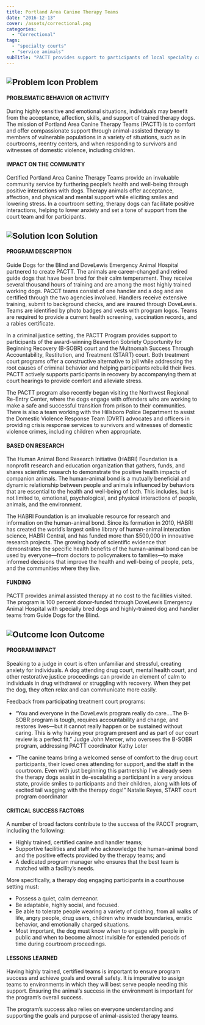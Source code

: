 ```yaml
---
title: Portland Area Canine Therapy Teams
date: "2016-12-13"
cover: /assets/correctional.png
categories:
  - "Correctional"
tags:
  - "specialty courts"
  - "service animals"
subTitle: "PACTT provides support to participants of local specialty courts by canines and their handlers accompanying participants to court hearings to provide comfort and alleviate stress."
---
```

## ![Problem Icon](https://github.com/google/material-design-icons/raw/master/alert/1x_web/ic_error_outline_black_48dp.png "Problem") Problem

#### PROBLEMATIC BEHAVIOR OR ACTIVITY

During highly sensitive and emotional situations, individuals may benefit from the acceptance, affection, skills, and support of trained therapy dogs. The mission of Portland Area Canine Therapy Teams (PACTT) is to comfort and offer compassionate support through animal-assisted therapy to members of vulnerable populations in a variety of situations, such as in courtrooms, reentry centers, and when responding to survivors and witnesses of domestic violence, including children.

#### IMPACT ON THE COMMUNITY

Certified Portland Area Canine Therapy Teams provide an invaluable community service by furthering people’s health and well-being through positive interactions with dogs. Therapy animals offer acceptance, affection, and physical and mental support while eliciting smiles and lowering stress. In a courtroom setting, therapy dogs can facilitate positive interactions, helping to lower anxiety and set a tone of support from the court team and for participants.

## ![Solution Icon](https://github.com/google/material-design-icons/raw/master/action/1x_web/ic_lightbulb_outline_black_48dp.png "Solution") Solution

#### PROGRAM DESCRIPTION

Guide Dogs for the Blind and DoveLewis Emergency Animal Hospital partnered to create PACTT. The animals are career-changed and retired guide dogs that have been bred for their calm temperament. They receive several thousand hours of training and are among the most highly trained working dogs.
PACCT teams consist of one handler and a dog and are certified through the two agencies involved. Handlers receive extensive training, submit to background checks, and are insured through DoveLewis. Teams are identified by photo badges and vests with program logos. Teams are required to provide a current health screening, vaccination records, and a rabies certificate.

In a criminal justice setting, the PACTT Program provides support to participants of the award-winning Beaverton Sobriety Opportunity for Beginning Recovery (B-SOBR) court and the Multnomah Success Through Accountability, Restitution, and Treatment (START) court. Both treatment court programs offer a constructive alternative to jail while addressing the root causes of criminal behavior and helping participants rebuild their lives. PACTT actively supports participants in recovery by accompanying them at court hearings to provide comfort and alleviate stress.

The PACTT program also recently began visiting the Northwest Regional Re-Entry Center, where the dogs engage with offenders who are working to make a safe and successful transition from prison to their communities. There is also a team working with the Hillsboro Police Department to assist the Domestic Violence Response Team (DVRT) advocates and officers in providing crisis response services to survivors and witnesses of domestic violence crimes, including children when appropriate.

#### BASED ON RESEARCH

The Human Animal Bond Research Initiative (HABRI) Foundation is a nonprofit research and education organization that gathers, funds, and shares scientific research to demonstrate the positive health impacts of companion animals. The human-animal bond is a mutually beneficial and dynamic relationship between people and animals influenced by behaviors that are essential to the health and well-being of both. This includes, but is not limited to, emotional, psychological, and physical interactions of people, animals, and the environment.

The HABRI Foundation is an invaluable resource for research and information on the human-animal bond. Since its formation in 2010, HABRI has created the world’s largest online library of human-animal interaction science, HABRI Central, and has funded more than $500,000 in innovative research projects. The growing body of scientific evidence that demonstrates the specific health benefits of the human-animal bond can be used by everyone—from doctors to policymakers to families—to make informed decisions that improve the health and well-being of people, pets, and the communities where they live.

#### FUNDING

PACTT provides animal assisted therapy at no cost to the facilities visited. The program is 100 percent donor-funded through DoveLewis Emergency Animal Hospital with specially bred dogs and highly-trained dog and handler teams from Guide Dogs for the Blind.

## ![Outcome Icon](https://github.com/google/material-design-icons/raw/master/action/1x_web/ic_view_list_black_48dp.png "Outcome") Outcome

#### PROGRAM IMPACT

Speaking to a judge in court is often unfamiliar and stressful, creating anxiety for individuals. A dog attending drug court, mental health court, and other restorative justice proceedings can provide an element of calm to individuals in drug withdrawal or struggling with recovery. When they pet the dog, they often relax and can communicate more easily.

Feedback from participating treatment court programs:

* “You and everyone in the DoveLewis program really do care.…The B-SOBR program is tough, requires accountability and change, and restores lives—but it cannot really happen or be sustained without caring. This is why having your program present and as part of our court review is a perfect fit.”
  Judge John Mercer, who oversees the B-SOBR program, addressing PACTT coordinator Kathy Loter

* “The canine teams bring a welcomed sense of comfort to the drug court participants, their loved ones attending for support, and the staff in the courtroom. Even with just beginning this partnership I’ve already seen the therapy dogs assist in de-escalating a participant in a very anxious state, provide smiles to participants and their children, along with lots of excited tail wagging with the therapy dogs!”
    Natalie Reyes, START court program coordinator

#### CRITICAL SUCCESS FACTORS

A number of broad factors contribute to the success of the PACCT program, including the following:

* Highly trained, certified canine and handler teams;
* Supportive facilities and staff who acknowledge the human-animal bond and the positive effects provided by the therapy teams; and
* A dedicated program manager who ensures that the best team is matched with a facility’s needs.

More specifically, a therapy dog engaging participants in a courthouse setting must:

* Possess a quiet, calm demeanor.
* Be adaptable, highly social, and focused.
* Be able to tolerate people wearing a variety of clothing, from all walks of life, angry people, drug users, children who invade boundaries, erratic behavior, and emotionally charged situations.
* Most important, the dog must know when to engage with people in public and when to become almost invisible for extended periods of time during courtroom proceedings.

#### LESSONS LEARNED

Having highly trained, certified teams is important to ensure program success and achieve goals and overall safety. It is imperative to assign teams to environments in which they will best serve people needing this support. Ensuring the animal’s success in the environment is important for the program’s overall success.

The program’s success also relies on everyone understanding and supporting the goals and purpose of animal-assisted therapy teams.

